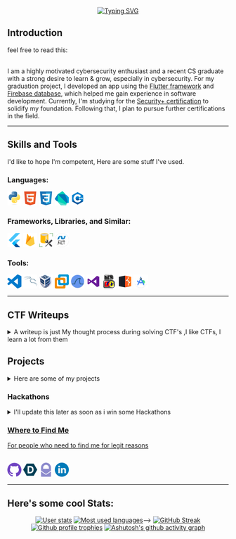 <div align="center">
  
[![Typing SVG](https://readme-typing-svg.demolab.com?font=Fira+Code&size=35&duration=4000&pause=700&color=F70000&center=true&vCenter=true&random=false&width=500&lines=HELLO+FRIEND!;My+Name+is+Mohamed+Alnaagi;Welcome+To+My+GitHub+Page;Feel+Free+To+Look+Around)](https://git.io/typing-svg)
</div>

## Introduction
<summary>feel free to read this:</summary><br>

I am a highly motivated cybersecurity enthusiast and a recent CS graduate with a strong desire to learn & grow, especially in cybersecurity. For my graduation project, I developed an app using the [Flutter framework](https://flutter.dev/) and [Firebase database](https://firebase.google.com/), which helped me gain experience in software development. Currently, I'm studying for the [Security+ certification](https://www.comptia.org/certifications/security) to solidify my foundation. Following that, I plan to pursue further certifications in the field.

------------


## Skills and Tools

</summary>I'd like to hope I'm competent, Here are some stuff I've used.</summary>

### Languages:

<img src="./assets/python.svg" width="32"> <img src="./assets/html.svg" width="32"> <img src="./assets/css.svg" width="32"> <img src="./assets/dart.svg" width="32"> <img src="./assets/c++.png" width="32">


### Frameworks, Libraries, and Similar:

<img src="./assets/flutter.svg" width="32"> <img src="./assets/firebase.svg" width="32"> <img src="./assets/ssms.png" width="32">  <img src="./assets/net.png" width="32"> 

### Tools:
<img src="./assets/vscode.svg" width="32"> <img src="./assets/kali.svg" width="32"> <img src="./assets/virtualbox.png" width="32"> <img src="./assets/vmware.svg" width="32"> <img src="./assets/wireshark.png" width="32"> <img src="./assets/vs.png" width="32"> <img src="./assets/turbo.png" width="32"> <img src="./assets/burpsuite.svg" width="32"> <img src="./assets/androidstudio.svg" width="32">

------------



## CTF Writeups
<details>
<summary>A writeup is just My thought process during solving CTF's ,I like CTFs, I learn a lot from them</summary>

|Repository|Description|
|-|-|
|[![PicoCTF_Writeups](https://github-readme-stats.vercel.app/api/pin/?username=alnaagi&repo=PicoCTF_Writeups&theme=tokyonight&show_owner=true)](https://github.com/Alnaagi/PicoCTF_Writeups/)| Current Stats picoGym Score: 3880|
|[![CTFLEARN_Writeups](https://github-readme-stats.vercel.app/api/pin/?username=alnaagi&repo=CTFLEARN_Writeups&theme=tokyonight&show_owner=true)](https://github.com/Alnaagi/CTFLEARN_Writeups/)| Current Score: 30|
</details>


## Projects
<details>
<summary>Here are some of my projects</summary>
  
|Repository|Description|
|-|-|
|[![PicoCTF_Writeups](https://github-readme-stats.vercel.app/api/pin/?username=alnaagi&repo=Alhadera&theme=tokyonight&show_owner=true)](https://github.com/Alnaagi/PicoCTF_Writeups/)| **Some of the features are:**<br> - Signing up and logging in with secure authentication<br>- Viewing your GPA, debts, subjects, and exam results in one place<br> - Getting general info about the college, such as events, news, and contacts<br> - Accessing the app from any device with an internet connection<br>|
|[![portfolio_flutter_webapp✨](https://github-readme-stats.vercel.app/api/pin/?username=alnaagi&repo=portfolio_flutter_webapp&theme=tokyonight&show_owner=true)](https://github.com/Alnaagi/portfolio_flutter_webapp/)| **It features:**<br> - Seamless navigation and smooth animations<br> - Responsive design for optimal viewing across devices<br> - Interactive elements to engage visitors<br> - Key projects and skills showcased effectively|
</details>


### Hackathons
<details>
  
<summary>I'll update this later as soon as i win some Hackathons <a href="https://devpost.com/alnaagi>Devpost</a>"</summary>
  
</details>


### Where to Find Me

<summary>For people who need to find me for legit reasons</summary><br>

<a href="https://github.com/alnaagi"><img src="./assets/github.svg" width="32"></a> <a href="https://devpost.com/alnaagi"><img src="./assets/devpost.svg" width="32"></a> <a href="mailto:alnaagi@proton.me"><img src="./assets/protonmail.svg" width="32"></a> <a href="https://linked.in/alnaagi"><img src="./assets/linkedin.png" width="32"></a>

------------

## Here's some cool Stats:
<div align="center">

[![User stats](https://github-readme-stats.vercel.app/api?username=alnaagi&show_icons=true&count_private=true&include_all_commits=true&theme=tokyonight&hide_rank=true)](https://github.com/anuraghazra/github-readme-stats)
[![Most used languages](https://github-readme-stats.vercel.app/api/top-langs/?username=alnaagi&count_private=true&include_all_commits=true&theme=tokyonight&layout=compact&langs_count=8)](https://github.com/anuraghazra/github-readme-stats)-->
[![GitHub Streak](https://github-readme-streak-stats.herokuapp.com?user=alnaagi&theme=tokyonight)](https://git.io/streak-stats)
[![Github profile trophies](https://github-profile-trophy.vercel.app/?username=alnaagi&theme=algolia&column=4)](https://github.com/ryo-ma/github-profile-trophy)
[![Ashutosh's github activity graph](https://github-readme-activity-graph.vercel.app/graph?username=alnaagi&bg_color=1a1b26&color=73daca&line=7dcfff&point=bb9af7&area=true&hide_border=true)](https://github.com/ashutosh00710/github-readme-activity-graph)
</div>
<!--
## Credits
<details>
<summary>If you want to know where all these readme widgets and cool stuff came from:</summary>

* Theme I use for all widgets: [Tokyo Night](https://marketplace.visualstudio.com/items?itemName=enkia.tokyo-night)
* Header image from [DenverCoder1/readme-typing-svg](https://github.com/DenverCoder1/readme-typing-svg)
* Visitor badge from [jwenjian/visitor-badge](https://github.com/jwenjian/visitor-badge) (no longer works :( unfortunate)
* SVG icons with more than one colour on it from either [devicons/devicon](https://github.com/devicons/devicon) or [VectorLogoZone](https://www.vectorlogo.zone/)
* other SVG icons from [simple-icons/simple-icons](https://github.com/simple-icons/simple-icons), I added a fill for colours
* Top languages, Github stats, and Github repos from [anuraghazra/github-readme-stats](https://github.com/anuraghazra/github-readme-stats)
* Coding streak from [DenverCoder1/github-readme-streak-stats](https://github.com/DenverCoder1/github-readme-streak-stats)
* Contribution graph from [ashutosh00710/github-readme-activity-graph](https://github.com/ashutosh00710/github-readme-activity-graph)
* Recent Github activity from [jamesgeorge007/github-activity-readme](https://github.com/jamesgeorge007/github-activity-readme)
* Github profile trophies from [ryo-ma/github-profile-trophy](https://github.com/ryo-ma/github-profile-trophy)
* Recent blog articles from [gautamkrishnar/blog-post-workflow](https://github.com/gautamkrishnar/blog-post-workflow)
* Badge board from [Holopin](https://www.holopin.io)
</details>
-->
